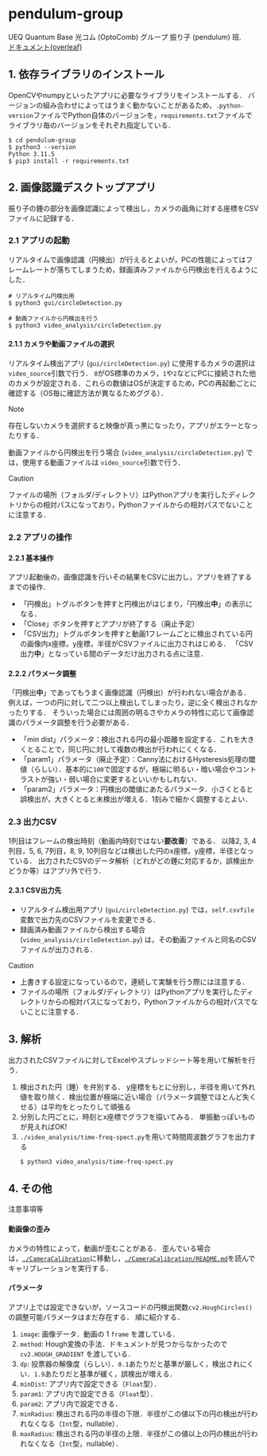 # pendulum-group

UEQ Quantum Base 光コム (OptoComb) グループ 振り子 (pendulum) 班.  
[ドキュメント(overleaf)](https://www.overleaf.com/read/gttmbhjdwssd#fc1ea5)

## 1. 依存ライブラリのインストール

OpenCVやnumpyといったアプリに必要なライブラリをインストールする．
バージョンの組み合わせによってはうまく動かないことがあるため，`.python-version`ファイルでPython自体のバージョンを，`requirements.txt`ファイルでライブラリ毎のバージョンをそれぞれ指定している．

```shell
$ cd pendulum-group
$ python3 --version
Python 3.11.5
$ pip3 install -r requirements.txt
```

## 2. 画像認識デスクトップアプリ

振り子の錘の部分を画像認識によって検出し，カメラの画角に対する座標をCSVファイルに記録する．

### 2.1 アプリの起動

リアルタイムで画像認識（円検出）が行えるとよいが，PCの性能によってはフレームレートが落ちてしまうため，録画済みファイルから円検出を行えるようにした．

```shell
# リアルタイム円検出用
$ python3 gui/circleDetection.py

# 動画ファイルから円検出を行う
$ python3 video_analysis/circleDetection.py
```

#### 2.1.1 カメラや動画ファイルの選択

リアルタイム検出アプリ (`gui/circleDetection.py`) に使用するカメラの選択は `video_source`引数で行う．
`0`がOS標準のカメラ，`1`や`2`などにPCに接続された他のカメラが設定される．これらの数値はOSが決定するため，PCの再起動ごとに確認する（OS毎に確認方法が異なるためググる）．

> [!NOTE]
> 存在しないカメラを選択すると映像が真っ黒になったり，アプリがエラーとなったりする．

動画ファイルから円検出を行う場合 (`video_analysis/circleDetection.py`) では，使用する動画ファイルは `video_source`引数で行う．

> [!CAUTION]
> ファイルの場所（フォルダ/ディレクトリ）はPythonアプリを実行したディレクトリからの相対パスになっており，Pythonファイルからの相対パスでないことに注意する．

### 2.2 アプリの操作

#### 2.2.1 基本操作

アプリ起動後の，画像認識を行いその結果をCSVに出力し，アプリを終了するまでの操作．

- 「円検出」トグルボタンを押すと円検出がはじまり，「円検出**中**」の表示になる．
- 「Close」ボタンを押すとアプリが終了する（廃止予定）
- 「CSV出力」トグルボタンを押すと動画1フレームごとに検出されている円の画像内x座標，y座標，半径がCSVファイルに出力されはじめる．
  「CSV出力**中**」となっている間のデータだけ出力される点に注意．

#### 2.2.2 パラメータ調整

「円検出**中**」であってもうまく画像認識（円検出）が行われない場合がある．
例えば，一つの円に対して二つ以上検出してしまったり，逆に全く検出されなかったりする．
そういった場合には周囲の明るさやカメラの特性に応じて画像認識のパラメータ調整を行う必要がある．

- 「min dist」パラメータ：検出される円の最小距離を設定する．これを大きくとることで，同じ円に対して複数の検出が行われにくくなる．
- 「param1」パラメータ（廃止予定）：Canny法におけるHysteresis処理の閾値（らしい）．基本的に`100`で固定するが，極端に明るい・暗い場合やコントラストが強い・弱い場合に変更するといいかもしれない．
- 「param2」パラメータ：円検出の閾値にあたるパラメータ．小さくとると誤検出が，大きくとると未検出が増える．1刻みで細かく調整するとよい．

### 2.3 出力CSV

1列目はフレームの検出時刻（動画内時刻ではない**要改善**）である．
以降2, 3, 4列目，5, 6, 7列目，8, 9, 10列目などは検出した円のx座標，y座標，半径となっている．
出力されたCSVのデータ解析（どれがどの錘に対応するか，誤検出かどうか等）はアプリ外で行う．

#### 2.3.1 CSV出力先

- リアルタイム検出用アプリ (`gui/circleDetection.py`) では，`self.csvfile`変数で出力先のCSVファイルを変更できる．
- 録画済み動画ファイルから検出する場合 (`video_analysis/circleDetection.py`) は，その動画ファイルと同名のCSVファイルが出力される．

> [!CAUTION]
> - 上書きする設定になっているので，連続して実験を行う際には注意する．
> - ファイルの場所（フォルダ/ディレクトリ）はPythonアプリを実行したディレクトリからの相対パスになっており，Pythonファイルからの相対パスでないことに注意する．


## 3. 解析

出力されたCSVファイルに対してExcelやスプレッドシート等を用いて解析を行う．

1. 検出された円（錘）を弁別する．
   y座標をもとに分別し，半径を用いて外れ値を取り除く．検出位置が極端に近い場合（パラメータ調整でほとんど失くせる）は平均をとったりして頑張る
2. 分別した円ごとに，時刻とx座標でグラフを描いてみる．
   単振動っぽいものが見えればOK!
3. `./video_analysis/time-freq-spect.py`を用いて時間周波数グラフを出力する
   ```sh
   $ python3 video_analysis/time-freq-spect.py
   ```

## 4. その他

注意事項等

#### 動画像の歪み

カメラの特性によって，動画が歪むことがある．
歪んでいる場合は，[`./CameraCalibration`](./CameraCalibration/)に移動し，[`./CameraCalibration/README.md`](./CameraCalibration/README.md)を読んでキャリブレーションを実行する．

#### パラメータ

アプリ上では設定できないが，ソースコードの円検出関数`cv2.HoughCircles()` の調整可能パラメータはまだ存在する．
順に紹介する．

1. `image`: 画像データ．動画の 1 `frame` を渡している．
2. `method`: Hough変換の手法．ドキュメントが見つからなかったので `cv2.HOUGH_GRADIENT` を渡している．
3. `dp`: 投票器の解像度（らしい）．`0.1`あたりだと基準が厳しく，検出されにくい．`1.9`あたりだと基準が緩く，誤検出が増える．
4. `minDist`: アプリ内で設定できる（`Float`型）．
5. `param1`: アプリ内で設定できる（`Float`型）．
6. `param2`: アプリ内で設定できる．
7. `minRadius`: 検出される円の半径の下限．半径がこの値以下の円の検出が行われなくなる（`Int`型，nullable）．
8. `maxRadius`: 検出される円の半径の上限．半径がこの値以上の円の検出が行われなくなる（`Int`型，nullable）．
